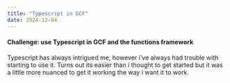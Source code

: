 ```yaml
---
title: "Typescript in GCF"
date: 2024-12-04
---
```


#### Challenge: use Typescript in GCF and the functions framework
Typescript has always intrigued me, however i've always had trouble with starting to use it. Turns out its easier than i thought to get started but it was a little more nuanced to get it working the way i want it to work.
